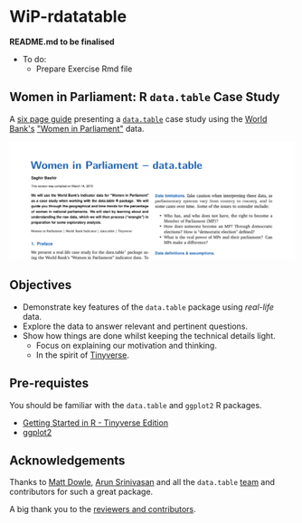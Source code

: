 # WiP-rdatatable

**README.md to be finalised**
- To do:
    + Prepare Exercise Rmd file

## Women in Parliament: R `data.table` Case Study

A [six page guide](https://github.com/saghirb/WiP-rdatatable/blob/master/doc/WiP-rdatatable.pdf) 
presenting a [`data.table`](https://r-datatable.com/) case study using the [World Bank's](https://www.worldbank.org/) 
["Women in Parliament"](https://data.worldbank.org/indicator/SG.GEN.PARL.ZS) data.


[![`doc/WiP-rdatatable.pdf`](images/WiP-dt-guide-top.png)](https://github.com/saghirb/WiP-rdatatable/blob/master/doc/WiP-rdatatable.pdf)

## Objectives

- Demonstrate key features of the `data.table` package using *real-life* data.
- Explore the data to answer relevant and pertinent questions.
- Show how things are done whilst keeping the technical details light.
    + Focus on explaining our motivation and thinking.
    + In the spirit of [Tinyverse](http://www.tinyverse.org/).

## Pre-requistes

You should be familiar with the `data.table` and `ggplot2` R packages.

- [Getting Started in R - Tinyverse Edition](https://github.com/eddelbuettel/gsir-te)
- [ggplot2](https://ggplot2.tidyverse.org/)

## Acknowledgements

Thanks to [Matt Dowle](https://github.com/mattdowle), [Arun Srinivasan](https://github.com/arunsrinivasan) and all the `data.table` [team](https://github.com/orgs/Rdatatable/people) and contributors for such a great package.

A big thank you to the [reviewers and contributors](https://github.com/saghirb/WiP-rdatatable/blob/master/Contributors.md).

